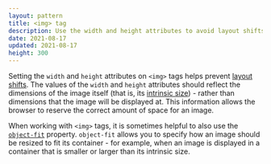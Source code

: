 ```yaml
---
layout: pattern
title: <img> tag
description: Use the width and height attributes to avoid layout shifts
date: 2021-08-17
updated: 2021-08-17
height: 300
---
```


Setting the `width` and `height` attributes on `<img>` tags helps prevent
[layout shifts](https://web.dev/debug-layout-shifts/). The values of the `width`
and `height` attributes should reflect the dimensions of the image itself (that
is, its [intrinsic
size](https://developer.mozilla.org/en-US/docs/Glossary/Intrinsic_Size)) -
rather than dimensions that the image will be displayed at. This information
allows the browser to reserve the correct amount of space for an image.

When working with `<img>` tags, it is sometimes helpful to also use the
[`object-fit`](https://developer.mozilla.org/en-US/docs/Web/CSS/object-fit)
property. `object-fit` allows you to specify how an image should be resized to
fit its container - for example, when an image is displayed in a container that
is smaller or larger than its intrinsic size.
